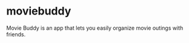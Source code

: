 moviebuddy
==========

Movie Buddy is an app that lets you easily organize movie outings with friends.
